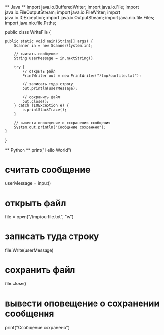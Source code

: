 

** Java ** 
import java.io.BufferedWriter;
import java.io.File;
import java.io.FileOutputStream;
import java.io.FileWriter;
import java.io.IOException;
import java.io.OutputStream;
import java.nio.file.Files;
import java.nio.file.Paths;

public class WriteFile {

    public static void main(String[] args) {
        Scanner in = new Scanner(System.in);
        
        // считать сообщение
        String userMessage = in.nextString();
        
        try {
            // открыть файл
            PrintWriter out = new PrintWriter("/tmp/ourfile.txt");
            
            // записать туда строку
            out.println(userMessage);
            
            // сохранить файл
            out.close();
        } catch (IOException e) {
            e.printStackTrace();
        }
        
        // вывести оповещение о сохранении сообщения
        System.out.println("Сообщение сохранено");
    }
}

** Python **
print("Hello World")
# считать сообщение
userMessage = input()
# открыть файл
file = open("/tmp/ourfile.txt", "w")
# записать туда строку
file.Write(userMessage)
# сохранить файл
file.close()
# вывести оповещение о сохранении сообщения
print("Сообщение сохранено")
